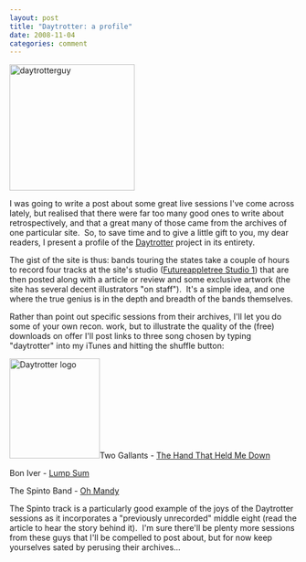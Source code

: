 ```yaml
---
layout: post
title: "Daytrotter: a profile"
date: 2008-11-04
categories: comment
---
```


<a href="http://eatenbymonsters.files.wordpress.com/2008/11/daytrotterguy.jpg"><img class="size-full wp-image-123 alignleft" title="daytrotterguy" src="http://eatenbymonsters.files.wordpress.com/2008/11/daytrotterguy.jpg" alt="daytrotterguy" width="219" height="221" /></a>

I was going to write a post about some great live sessions I've come across lately, but realised that there were far too many good ones to write about retrospectively, and that a great many of those came from the archives of one particular site.  So, to save time and to give a little gift to you, my dear readers, I present a profile of the <a href="http://www.daytrotter.com/">Daytrotter</a> project in its entirety.

The gist of the site is thus: bands touring the states take a couple of hours to record four tracks at the site's studio (<span class="articlebody"><a href="http://www.myspace.com/fatstudio1">Futureappletree Studio 1</a>) that are then posted along with a article or review and some exclusive artwork (the site has several decent illustrators "on staff").  It's a simple idea, and one where the true genius is in the depth and breadth of the bands themselves.</span>

<span class="articlebody">Rather than point out specific sessions from their archives, I'll let you do some of your own recon. work, but to illustrate the quality of the (free) downloads on offer I'll post links to three song chosen by typing "daytrotter" into my iTunes and hitting the shuffle button:</span>

<a href="http://eatenbymonsters.files.wordpress.com/2008/11/daytrotterlogo.jpg"><img class="alignright size-full wp-image-116" title="Daytrotter logo" src="http://eatenbymonsters.files.wordpress.com/2008/11/daytrotterlogo.jpg" alt="Daytrotter logo" width="158" height="175" /></a><span class="articlebody">Two Gallants - <a href="http://www.mediafire.com/file/keytwywdj5j/TwoGallants_TheHandThatHeldMeDown_Daytrotter.mp3">The Hand That Held Me Down</a></span>

<span class="articlebody">Bon Iver - <a href="http://www.mediafire.com/file/ouwngfyn1my/BonIver_LumpSum_Daytrotter.mp3">Lump Sum</a></span>

<span class="articlebody">The Spinto Band - <a href="http://www.mediafire.com/file/jmterydyn2f/TheSpintoBand_OhMandy_Daytrotter.mp3">Oh Mandy</a></span>

<span class="articlebody">The Spinto track is a particularly good example of the joys of the Daytrotter sessions as it incorporates a "previously unrecorded" middle eight (read the article to hear the story behind it).  I'm sure there'll be plenty more sessions from these guys that I'll be compelled to post about, but for now keep yourselves sated by perusing their archives...
</span>